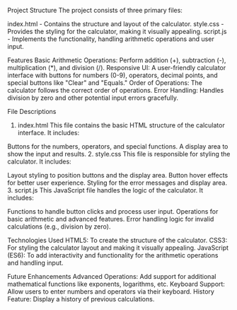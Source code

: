 Project Structure
The project consists of three primary files:

index.html - Contains the structure and layout of the calculator.
style.css - Provides the styling for the calculator, making it visually appealing.
script.js - Implements the functionality, handling arithmetic operations and user input.

Features
Basic Arithmetic Operations: Perform addition (+), subtraction (-), multiplication (*), and division (/).
Responsive UI: A user-friendly calculator interface with buttons for numbers (0-9), operators, decimal points, and special buttons like "Clear" and "Equals."
Order of Operations: The calculator follows the correct order of operations.
Error Handling: Handles division by zero and other potential input errors gracefully.

File Descriptions
1. index.html
This file contains the basic HTML structure of the calculator interface. It includes:

Buttons for the numbers, operators, and special functions.
A display area to show the input and results.
2. style.css
This file is responsible for styling the calculator. It includes:

Layout styling to position buttons and the display area.
Button hover effects for better user experience.
Styling for the error messages and display area.
3. script.js
This JavaScript file handles the logic of the calculator. It includes:

Functions to handle button clicks and process user input.
Operations for basic arithmetic and advanced features.
Error handling logic for invalid calculations (e.g., division by zero).

Technologies Used
HTML5: To create the structure of the calculator.
CSS3: For styling the calculator layout and making it visually appealing.
JavaScript (ES6): To add interactivity and functionality for the arithmetic operations and handling input.

Future Enhancements
Advanced Operations: Add support for additional mathematical functions like exponents, logarithms, etc.
Keyboard Support: Allow users to enter numbers and operators via their keyboard.
History Feature: Display a history of previous calculations.